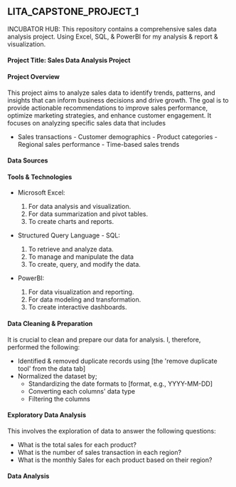 ## LITA_CAPSTONE_PROJECT_1

INCUBATOR HUB: This repository contains a comprehensive sales data analysis project. Using Excel, SQL, &amp; PowerBI for my analysis &amp; report & visualization.

#### Project Title: Sales Data Analysis Project

#### Project Overview
This project aims to analyze sales data to identify trends, patterns, and insights that can inform business decisions and drive growth. The goal is to provide actionable recommendations to improve sales performance, optimize marketing strategies, and enhance customer engagement. It focuses on analyzing specific sales data that includes 
- Sales transactions  - Customer demographics  - Product categories  - Regional sales performance  - Time-based sales trends

#### Data Sources

#### Tools & Technologies

- Microsoft Excel: 
  1. For data analysis and visualization.
  2. For data summarization and pivot tables.
  3. To create charts and reports.

- Structured Query Language - SQL: 
  1. To retrieve and analyze data.
  2. To manage and manipulate the data
  3. To create, query, and modify the data.

- PowerBI:
  1. For data visualization and reporting.
  2. For data modeling and transformation.
  3. To create interactive dashboards.

#### Data Cleaning & Preparation

It is crucial to clean and prepare our data for analysis. I, therefore, performed the following:

- Identified & removed duplicate records using [the 'remove duplicate tool' from the data tab]
- Normalized the dataset by;
    - Standardizing the date formats to [format, e.g., YYYY-MM-DD]
    - Converting each columns' data type
    - Filtering the columns
 
#### Exploratory Data Analysis

This involves the exploration of data to answer the following questions:

- What is the total sales for each product?
- What is the number of sales transaction in each region?
- What is the monthly Sales for each product based on their region?

#### Data Analysis




